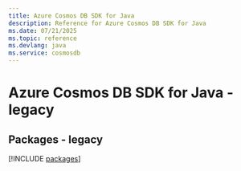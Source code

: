 ```yaml
---
title: Azure Cosmos DB SDK for Java
description: Reference for Azure Cosmos DB SDK for Java
ms.date: 07/21/2025
ms.topic: reference
ms.devlang: java
ms.service: cosmosdb
---
```

# Azure Cosmos DB SDK for Java - legacy
## Packages - legacy
[!INCLUDE [packages](cosmos-db-index.md)]